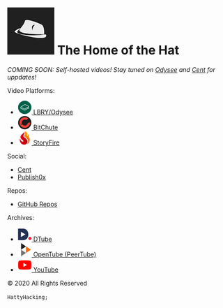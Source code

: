 
# ![](./hatt.jpg) The Home of the Hat

*COMING SOON: Self-hosted videos! Stay tuned on [Odysee](https://odysee.com/@HattyHacker:f) and [Cent](https://beta.cent.co/hattyhacker/) for uppdates!*

Video Platforms:

- [![](./img/lbry.png) LBRY/Odysee](https://odysee.com/@HattyHacker:f)
- [![](./img/bitChute.png) BitChute](https://www.bitchute.com/channel/9D5nFuVO6R2X/)
- [![](./img/storyFire.png) StoryFire](https://storyfire.com/user/3u0bvk11kdcdyczi/)


Social:

- [Cent](https://beta.cent.co/hattyhacker/)
- [Publish0x](https://www.publish0x.com/@HattyHacker)

Repos:

- [GitHub Repos](https://github.com/hattyhacker)

Archives:

- [![](./img/dTube.png) DTube](https://d.tube/#!/c/hattyhacker00)
- [![](./img/peerTube.png) OpenTube (PeerTube)](https://open.tube/video-channels/hatty_hacker)
- [![](./img/youTube.png) YouTube](https://www.youtube.com/channel/UClfSAhvbpNulpVjyr3ecGaQ)

&copy; 2020 All Rights Reserved

`HattyHacking;`

<link type="text/css" rel="stylesheet" href="main.css">
